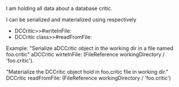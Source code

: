 I am holding all data about a database critic.

I can be serialized and materialized using respectively
- DCCritic>>#writeInFile:
- DCCritic class>>#readFromFile:

Example: 
"Serialize aDCCritic object in the working dir in a file named foo.critic"
aDCCritic wirteInFile: (FileReference workingDirectory / 'foo.critic').

"Materialize the DCCritic object hold in foo.critic file in working dir."
DCCritic readFromFile: (FileReference workingDirectory / 'foo.critic')